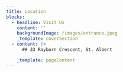 ```yaml
---
title: Location
blocks:
  - headline: Visit Us
    content: ''
    backgroundImage: /images/entrance.jpeg
    _template: coverSection
  - content: |+
      ## 33 Rayborn Crescent, St. Albert

    _template: pageContent
---
```


